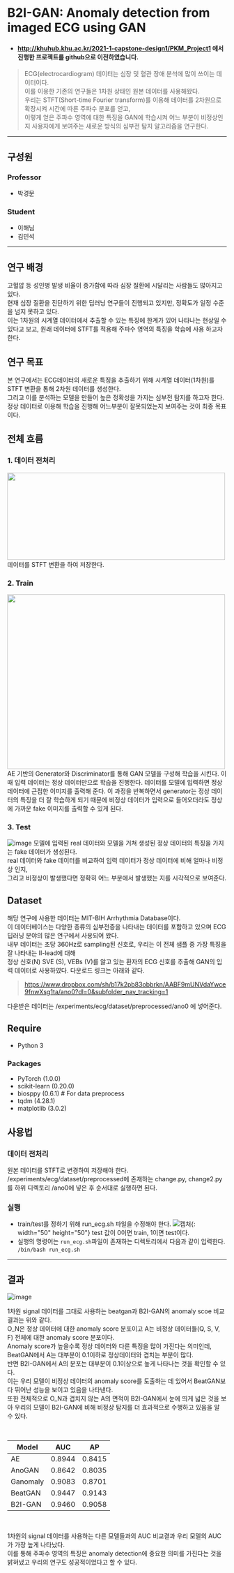 # B2I-GAN: Anomaly detection from imaged ECG using GAN
 - #### http://khuhub.khu.ac.kr/2021-1-capstone-design1/PKM_Project1 에서 진행한 프로젝트를 github으로 이전하였습니다.  

    
    
       
 >ECG(electrocardiogram) 데이터는 심장 및 혈관 장애 분석에 많이 쓰이는 데이터이다. <br>이를 이용한 기존의 연구들은 1차원 상태인 원본 데이터를 사용해왔다. 
 <br>우리는 STFT(Short-time Fourier transform)를 이용해 데이터를 2차원으로 확장시켜 시간에 따른 주파수 분포를 얻고,  
 이렇게 얻은 주파수 영역에 대한 특징을 GAN에 학습시켜 어느 부분이 비정상인지 사용자에게 보여주는 새로운 방식의 심부전 탐지 알고리즘을 연구한다. 

---

## 구성원
### Professor
- 박경문

### Student
- 이해님
- 김민석

---

## 연구 배경
고혈압 등 성인병 발생 비율이 증가함에 따라 심장 질환에 시달리는 사람들도 많아지고 있다.   
현재 심장 질환을 진단하기 위한 딥러닝 연구들이 진행되고 있지만, 정확도가 일정 수준을 넘지 못하고 있다.   
이는 1차원의 시계열 데이터에서 추출할 수 있는 특징에 한계가 있어 나타나는 현상일 수 있다고 보고, 원래 데이터에 STFT를 적용해 주파수 영역의 특징을 학습에 사용 하고자 한다.  

## 연구 목표
본 연구에서는 ECG데이터의 새로운 특징을 추출하기 위해 시계열 데이터(1차원)를 STFT 변환을 통해 2차원 데이터를 생성한다.  
그리고 이를 분석하는 모델을 만들어 높은 정확성을 가지는 심부전 탐지를 하고자 한다.   
정상 데이터로 이용해 학습을 진행해 어느부분이 잘못되었는지 보여주는 것이 최종 목표이다.   

## 전체 흐름

### 1. 데이터 전처리
<img src="https://user-images.githubusercontent.com/57976156/122515177-07156f00-d048-11eb-92bb-f9c588fcfa5c.PNG" width="500" height="200">
데이터를 STFT 변환을 하여 저장한다.

### 2. Train
<img src="https://user-images.githubusercontent.com/57976156/122536990-14d6ee80-d060-11eb-946e-7e18341436c4.png" width="500" height="400">
AE 기반의 Generator와 Discriminator를 통해 GAN 모델을 구성해 학습을 시킨다.   
이 때 입력 데이터는 정상 데이터만으로 학습을 진행한다. 데이터를 모델에 입력하면 정상 데이터에 근접한 이미지를 출력해 준다.  
이 과정을 반복하면서 generator는 정상 데이터의 특징을 더 잘 학습하게 되기 때문에
비정상 데이터가 입력으로 들어오더라도 정상에 가까운 fake 이미지를 출력할 수 있게 된다. 

### 3. Test
![image](https://user-images.githubusercontent.com/50744156/122553327-8029bc00-d072-11eb-9cc1-8d4a3240ec8d.png)
모델에 입력된 real 데이터와 모델을 거쳐 생성된 정상 데이터의 특징을 가지는 fake 데이터가 생성된다.  
real 데이터와 fake 데이터를 비교하여 입력 데이터가 정상 데이터에 비해 얼마나 비정상 인지,   
그리고 비정상이 발생했다면 정확히 어느 부분에서 발생했는 지를 시각적으로 보여준다.  

## Dataset
해당 연구에 사용한 데이터는 MIT-BIH Arrhythmia Database이다.   
이 데이터베이스는 다양한 종류의 심부전증을 나타내는 데이터를 포함하고 있으며 ECG 딥러닝 분야의 많은 연구에서 사용되어 왔다.   
내부 데이터는 초당 360Hz로 sampling된 신호로, 우리는 이 전체 샘플 중 가장 특징을 잘 나타내는 II-lead에 대해   
정상 신호(N)  SVE (S), VEBs (V)를 앓고 있는 환자의 ECG 신호를 추출해 GAN의 입력 데이터로 사용하였다. 다운로드 링크는 아래와 같다.  
>https://www.dropbox.com/sh/b17k2pb83obbrkn/AABF9mUNVdaYwce9fnwXsg1ta/ano0?dl=0&subfolder_nav_tracking=1  

다운받은 데이터는 /experiments/ecg/dataset/preprocessed/ano0 에 넣어준다.  
## Require
- Python 3

### Packages
- PyTorch (1.0.0)
- scikit-learn (0.20.0)
- biosppy (0.6.1) # For data preprocess
- tqdm (4.28.1)
- matplotlib (3.0.2)


## 사용법

### 데이터 전처리
원본 데이터를 STFT로 변경하여 저장해야 한다. /experiments/ecg/dataset/preprocessed에 존재하는 change.py, change2.py를 하위 디렉토리 /ano0에 넣은 후 순서대로 실행하면 된다.

### 실행
- train/test를 정하기 위해 run_ecg.sh 파일을 수정해야 한다.
    ![캡처](https://user-images.githubusercontent.com/57976156/122516269-86577280-d049-11eb-97c2-aae0b311c19a.PNG){: width="50" height="50"}
test 값이 0이면 train, 1이면 test이다.
- 실행의 명령어는 `run_ecg.sh`파일이 존재하는 디렉토리에서 다음과 같이 입력한다.<br>
`/bin/bash run_ecg.sh`

---
## 결과

![image](https://user-images.githubusercontent.com/50744156/122551614-2f18c880-d070-11eb-8e24-266d8af2aba8.png)
<br>

1차원 signal 데이터를 그대로 사용하는 beatgan과 B2I-GAN의 anomaly scoe 비교 결과는 위와 같다.  
O_N은 정상 데이터에 대한 anomaly score 분포이고 A는 비정상 데이터들(Q, S, V, F) 전체에 대한 anomaly score 분포이다.   
Anomaly score가 높을수록 정상 데이터와 다른 특징을 많이 가진다는 의미인데, BeatGAN에서 A는 대부분이 0.1이하로 정상데이터와 겹치는 부분이 많다.    
반면 B2I-GAN에서 A의 분포는 대부분이 0.1이상으로 높게 나타나는 것을 확인할 수 있다.   
이는 우리 모델이 비정상 데이터의 anomaly score를 도출하는 데 있어서 BeatGAN보다 뛰어난 성능을 보이고 있음을 나타낸다.   
또한 전체적으로 O_N과 겹치지 않는 A의 면적이 B2I-GAN에서 눈에 띄게 넓은 것을 보아 우리의 모델이 
B2I-GAN에 비해 비정상 탐지를 더 효과적으로 수행하고 있음을 알 수 있다.
  
   
<br>

|Model|AUC |AP |
|---|---|---|
|AE|0.8944|0.8415|
|AnoGAN|0.8642|0.8035|
|Ganomaly|0.9083|0.8701|
|BeatGAN|0.9447|0.9143|
|B2I-GAN|0.9460|0.9058|

<br>
  
1차원의 signal 데이터를 사용하는 다른 모델들과의 AUC 비교결과 우리 모델의 AUC가 가장 높게 나타났다.  
이를 통해 주파수 영역의 특징은 anomaly detection에 중요한 의미를 가진다는 것을 밝혀냈고 우리의 연구도 성공적이었다고 할 수 있다.


